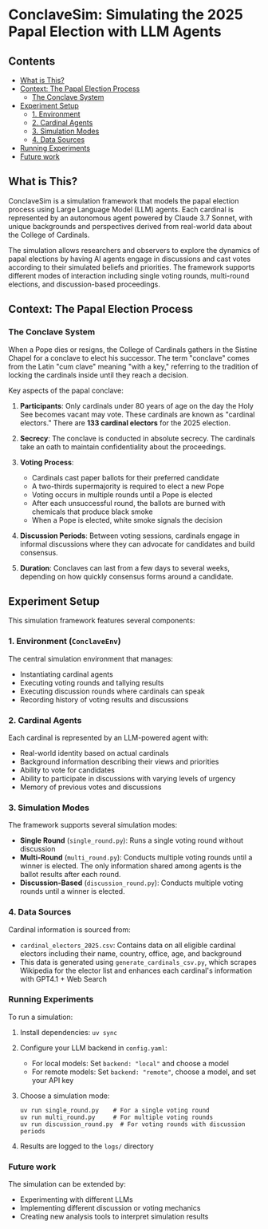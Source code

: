 # ConclaveSim: Simulating the 2025 Papal Election with LLM Agents

## Contents

- [What is This?](#what-is-this)
- [Context: The Papal Election Process](#context-the-papal-election-process)
  - [The Conclave System](#the-conclave-system)
- [Experiment Setup](#experiment-setup)
  - [1. Environment](#1-environment-conclaveenv)
  - [2. Cardinal Agents](#2-cardinal-agents)
  - [3. Simulation Modes](#3-simulation-modes)
  - [4. Data Sources](#4-data-sources)
- [Running Experiments](#running-experiments)
- [Future work](#future-work)

## What is This?

ConclaveSim is a simulation framework that models the papal election process using Large Language Model (LLM) agents. Each cardinal is represented by an autonomous agent powered by Claude 3.7 Sonnet, with unique backgrounds and perspectives derived from real-world data about the College of Cardinals.

The simulation allows researchers and observers to explore the dynamics of papal elections by having AI agents engage in discussions and cast votes according to their simulated beliefs and priorities. The framework supports different modes of interaction including single voting rounds, multi-round elections, and discussion-based proceedings.

## Context: The Papal Election Process

### The Conclave System

When a Pope dies or resigns, the College of Cardinals gathers in the Sistine Chapel for a conclave to elect his successor. The term "conclave" comes from the Latin "cum clave" meaning "with a key," referring to the tradition of locking the cardinals inside until they reach a decision.

Key aspects of the papal conclave:

1. **Participants**: Only cardinals under 80 years of age on the day the Holy See becomes vacant may vote. These cardinals are known as "cardinal electors." There are **133 cardinal electors** for the 2025 election.

2. **Secrecy**: The conclave is conducted in absolute secrecy. The cardinals take an oath to maintain confidentiality about the proceedings.

3. **Voting Process**:
   - Cardinals cast paper ballots for their preferred candidate
   - A two-thirds supermajority is required to elect a new Pope
   - Voting occurs in multiple rounds until a Pope is elected
   - After each unsuccessful round, the ballots are burned with chemicals that produce black smoke
   - When a Pope is elected, white smoke signals the decision

4. **Discussion Periods**: Between voting sessions, cardinals engage in informal discussions where they can advocate for candidates and build consensus.

5. **Duration**: Conclaves can last from a few days to several weeks, depending on how quickly consensus forms around a candidate.

## Experiment Setup

This simulation framework features several components:

### 1. Environment (`ConclaveEnv`)

The central simulation environment that manages:
- Instantiating cardinal agents
- Executing voting rounds and tallying results
- Executing discussion rounds where cardinals can speak
- Recording history of voting results and discussions

### 2. Cardinal Agents

Each cardinal is represented by an LLM-powered agent with:
- Real-world identity based on actual cardinals
- Background information describing their views and priorities
- Ability to vote for candidates
- Ability to participate in discussions with varying levels of urgency
- Memory of previous votes and discussions

### 3. Simulation Modes

The framework supports several simulation modes:

- **Single Round** (`single_round.py`): Runs a single voting round without discussion
- **Multi-Round** (`multi_round.py`): Conducts multiple voting rounds until a winner is elected. The only information shared among agents is the ballot results after each round.
- **Discussion-Based** (`discussion_round.py`): Conducts multiple voting rounds until a winner is elected.

### 4. Data Sources

Cardinal information is sourced from:
- `cardinal_electors_2025.csv`: Contains data on all eligible cardinal electors including their name, country, office, age, and background
- This data is generated using `generate_cardinals_csv.py`, which scrapes Wikipedia for the elector list and enhances each cardinal's information with GPT4.1 + Web Search

### Running Experiments

To run a simulation:

1. Install dependencies: `uv sync`
2. Configure your LLM backend in `config.yaml`:
   - For local models: Set `backend: "local"` and choose a model
   - For remote models: Set `backend: "remote"`, choose a model, and set your API key
3. Choose a simulation mode:
   ```
   uv run single_round.py    # For a single voting round
   uv run multi_round.py     # For multiple voting rounds
   uv run discussion_round.py  # For voting rounds with discussion periods
   ```

3. Results are logged to the `logs/` directory

### Future work

The simulation can be extended by:
- Experimenting with different LLMs
- Implementing different discussion or voting mechanics
- Creating new analysis tools to interpret simulation results
